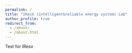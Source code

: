 ```yaml
---
permalink: /
title: "IResX (intelligent&reliable energy system) Lab"
author_profile: true
redirect_from: 
  - /about/
  - /about.html
---
```


Test for IResx
